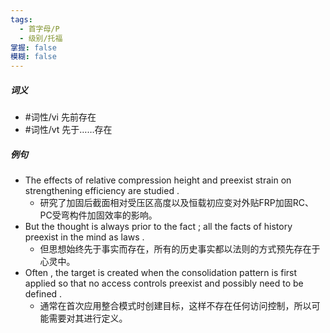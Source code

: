 ```yaml
---
tags:
  - 首字母/P
  - 级别/托福
掌握: false
模糊: false
---
```

##### 词义
- #词性/vi  先前存在
- #词性/vt  先于……存在
##### 例句
- The effects of relative compression height and preexist strain on strengthening efficiency are studied .
	- 研究了加固后截面相对受压区高度以及恒载初应变对外贴FRP加固RC、PC受弯构件加固效率的影响。
- But the thought is always prior to the fact ; all the facts of history preexist in the mind as laws .
	- 但思想始终先于事实而存在，所有的历史事实都以法则的方式预先存在于心灵中。
- Often , the target is created when the consolidation pattern is first applied so that no access controls preexist and possibly need to be defined .
	- 通常在首次应用整合模式时创建目标，这样不存在任何访问控制，所以可能需要对其进行定义。
